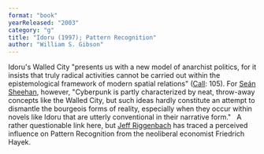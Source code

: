 ```yaml
---
format: "book"
yearReleased: "2003"
category: "g"
title: "Idoru (1997); Pattern Recognition"
author: "William S. Gibson"
---
```

Idoru's Walled City "presents us with a new model of anarchist politics, for it insists that truly radical activities cannot be carried out within the epistemological framework of modern spatial relations" (<a href="Shelley,%20Mary">Call</a>: 105).  For <a href="biblio.htm#Sheehan">Seán Sheehan</a>, however, "Cyberpunk is partly  characterized by neat, throw-away concepts like the Walled City, but such ideas  hardly constitute an attempt to dismantle the bourgeois forms of reality,  especially when they occur within novels like Idoru that are utterly  conventional in their narrative form."
 
A rather questionable link here, but <a href="http://mises.org/library/friedrich-hayek-and-american-science-fiction"> Jeff Riggenbach</a> has traced a perceived influence on Pattern Recognition  from the neoliberal economist Friedrich Hayek.
 